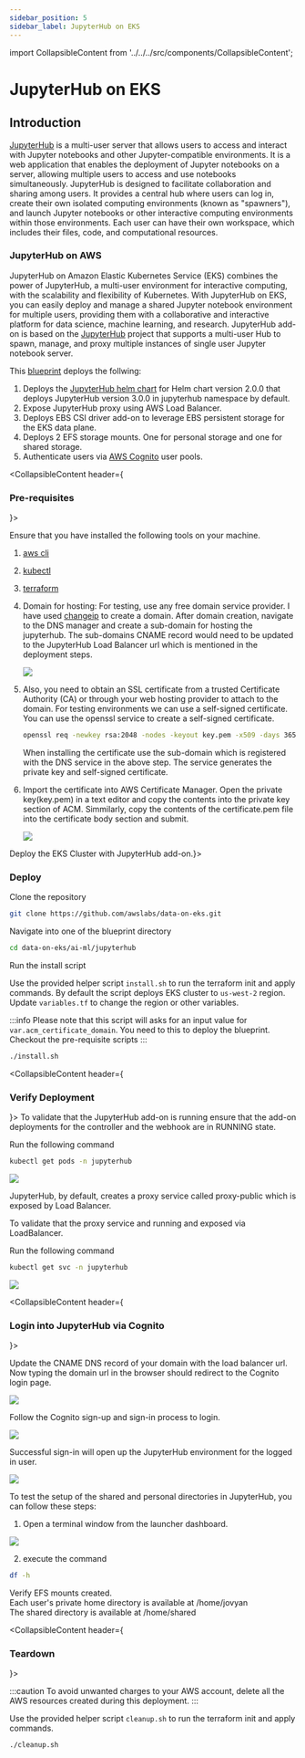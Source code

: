 ```yaml
---
sidebar_position: 5
sidebar_label: JupyterHub on EKS
---
```

import CollapsibleContent from '../../../src/components/CollapsibleContent';

# JupyterHub on EKS


## Introduction

[JupyterHub](https://jupyter.org/hub) is a multi-user server that allows users to access and interact with Jupyter notebooks and other Jupyter-compatible environments. It is a web application that enables the deployment of Jupyter notebooks on a server, allowing multiple users to access and use notebooks simultaneously.
JupyterHub is designed to facilitate collaboration and sharing among users. It provides a central hub where users can log in, create their own isolated computing environments (known as "spawners"), and launch Jupyter notebooks or other interactive computing environments within those environments. Each user can have their own workspace, which includes their files, code, and computational resources.

### JupyterHub on AWS

JupyterHub on Amazon Elastic Kubernetes Service (EKS) combines the power of JupyterHub, a multi-user environment for interactive computing, with the scalability and flexibility of Kubernetes. With JupyterHub on EKS, you can easily deploy and manage a shared Jupyter notebook environment for multiple users, providing them with a collaborative and interactive platform for data science, machine learning, and research.
JupyterHub add-on is based on the [JupyterHub](https://github.com/jupyterhub/jupyterhub) project that supports a multi-user Hub to spawn, manage, and proxy multiple instances of single user Jupyter notebook server.

This [blueprint](https://github.com/awslabs/data-on-eks/tree/main/ai-ml) deploys the follwing:

1. Deploys the [JupyterHub helm chart](https://hub.jupyter.org/helm-chart/) for Helm chart version 2.0.0 that deploys JupyterHub version 3.0.0 in jupyterhub namespace by default.
2. Expose JupyterHub proxy using AWS Load Balancer.
3. Deploys EBS CSI driver add-on to leverage EBS persistent storage for the EKS data plane.
4. Deploys 2 EFS storage mounts. One for personal storage and one for shared storage.
5. Authenticate users via [AWS Cognito](https://aws.amazon.com/cognito/) user pools.


<CollapsibleContent header={<h3><span>Pre-requisites</span></h3>}>

Ensure that you have installed the following tools on your machine.

1. [aws cli](https://docs.aws.amazon.com/cli/latest/userguide/install-cliv2.html)
2. [kubectl](https://Kubernetes.io/docs/tasks/tools/)
3. [terraform](https://learn.hashicorp.com/tutorials/terraform/install-cli)
4. Domain for hosting: For testing, use any free domain service provider. I have used [changeip](https://www.changeip.com/accounts/index.php) to create a domain.
   After domain creation, navigate to the DNS manager and create a sub-domain for hosting the jupyterhub.
   The sub-domains CNAME record would need to be updated to the JupyterHub Load Balancer url which is mentioned in the deployment steps.

    ![](img/ChangeIP.png)  

5. Also, you need to obtain an SSL certificate from a trusted Certificate Authority (CA) or through your web hosting provider to attach to the domain.
   For testing environments we can use a self-signed certificate.
   You can use the openssl service to create a self-signed certificate.

    ```bash
    openssl req -newkey rsa:2048 -nodes -keyout key.pem -x509 -days 365 -out certificate.pem
    ```
    When installing the certificate use the sub-domain which is registered with the DNS service in the above step.
    The service generates the private key and self-signed certificate.

6. Import the certificate into AWS Certificate Manager.
   Open the private key(key.pem) in a text editor and copy the contents into the private key section of ACM.
   Simmilarly, copy the contents of the certificate.pem file into the certificate body section and submit.

     ![](img/ACM.png)

</CollapsibleContent>
<CollapsibleContent header={<h3><span>Deploy the EKS Cluster with JupyterHub add-on.</span></h3>}>

### Deploy

Clone the repository

```bash
git clone https://github.com/awslabs/data-on-eks.git
```

Navigate into one of the blueprint directory

```bash
cd data-on-eks/ai-ml/jupyterhub
```
Run the install script

Use the provided helper script `install.sh` to run the terraform init and apply commands. By default the script deploys EKS cluster to `us-west-2` region. Update `variables.tf` to change the region or other variables.

:::info
Please note that this script will asks for an input value for `var.acm_certificate_domain`. You need to this to deploy the blueprint. Checkout the pre-requisite scripts
:::

```bash
./install.sh
```

</CollapsibleContent>

<CollapsibleContent header={<h3><span>Verify Deployment</span></h3>}>
To validate that the JupyterHub add-on is running ensure that the add-on deployments for the controller and the webhook are in RUNNING state.

Run the following command

```bash
kubectl get pods -n jupyterhub
```

![](img/jupyterhub_running.png)

JupyterHub, by default, creates a proxy service called proxy-public which is exposed by Load Balancer.

To validate that the proxy service and running and exposed via LoadBalancer.  

Run the following command

```bash
kubectl get svc -n jupyterhub
```

![](img/jupyterhub_service.png)


</CollapsibleContent>

<CollapsibleContent header={<h3><span>Login into JupyterHub via Cognito</span></h3>}>

Update the CNAME DNS record of your domain with the load balancer url.
Now typing the domain url in the browser should redirect to the Cognito login page.

![](img/Cognito-Sign-in.png)


Follow the Cognito sign-up and sign-in process to login.

![](img/Cognito-Sign-up.png)

Successful sign-in will open up the JupyterHub environment for the logged in user.

![](img/jupyter_launcher.png)

To test the setup of the shared and personal directories in JupyterHub, you can follow these steps:
1. Open a terminal window from the launcher dashboard.

![](img/jupyter_env.png)

2.  execute the command

```bash
df -h
```
Verify EFS mounts created.  
Each user's private home directory is available at /home/jovyan  
The shared directory is available at /home/shared

</CollapsibleContent>

<CollapsibleContent header={<h3><span>Teardown</span></h3>}>

:::caution
To avoid unwanted charges to your AWS account, delete all the AWS resources created during this deployment.
:::

Use the provided helper script `cleanup.sh` to run the terraform init and apply commands.

```bash
./cleanup.sh
```

</CollapsibleContent>
